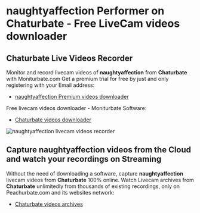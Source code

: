 # naughtyaffection Performer on Chaturbate - Free LiveCam videos downloader

## Chaturbate Live Videos Recorder

Monitor and record livecam videos of **naughtyaffection** from **Chaturbate** with Moniturbate.com
Get a premium trial for free by just and only registering with your Email address:
* [naughtyaffection Premium videos downloader](https://moniturbate.com/request-demo-licence-key.html)

Free livecam videos downloader - Moniturbate Software:
* [Chaturbate videos downloader](https://moniturbate.com/moniturbate-download-software.html)

![naughtyaffection livecam videos recorder](https://peachurnet.com/templates/moniturbate-software.png)


## Capture naughtyaffection videos from the Cloud and watch your recordings on Streaming

Without the need of downloading a software, capture **naughtyaffection** livecam videos from **Chaturbate** 100% online.
Watch Livecam archives from **Chaturbate** unlimitedly from thousands of existing recordings, only on Peachurbate.com and its websites network:
* [Chaturbate videos archives](https://peachurnet.com/)